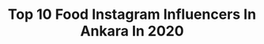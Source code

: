 ---
title: Top 10 Food Instagram Influencers In Ankara In 2020
description: >-
  Find top food Instagram influencers in Ankara in 2020. Most popular hashtags: #ankara #istanbul #food #yemek.
platform: Instagram
profiles:
  - username: "ozlemcemasal"
    fullname: >-
      cekikgozunannnesii
    location: "Turkey"
    followers: 27098
    engagement: 288
    commentsToLikes: 0.069291
    id: ck5cez8k6m0d70i11anunhev9
    verified: false
    hashtags: "#corona, #lezzet, #istanbul, #travel"
  - username: "ervaervaa_"
    fullname: >-
      Erva 🍭
    location: "Turkey"
    followers: 16180
    engagement: 542
    commentsToLikes: 0.066537
    id: ck15rk21s8azl0i195rp257g2
    verified: false
    hashtags: "#food, #beauty, #ankara, #islandlife"
  - username: "sahanegurme"
    fullname: >-
      Şahane Gurme • Muhammed
    location: "Turkey"
    followers: 437330
    engagement: 133
    commentsToLikes: 0.010266
    id: ck134i8xdwjz80i19d1m3kwg2
    verified: false
    hashtags: "#breakfasttime, #ni, #lezzetli, #seylantea"
  - username: "burcusavasciofficial"
    fullname: >-
      Burcu Savaşçı
    location: "Turkey"
    followers: 55870
    engagement: 119
    commentsToLikes: 0.121615
    id: ck5cezhcgm0xf0i11xysp3pw1
    verified: false
    hashtags: "#foodstyling, #mutluluk, #madparf, #foodphotography"
  - username: "bloemen_catering"
    fullname: >-
      BLOEMEN_CATERING
    location: "Turkey"
    followers: 15755
    engagement: 307
    commentsToLikes: 0.159550
    id: ck8t9f1ounumi0j78vcl7s2bk
    verified: false
    hashtags: "#sarma, #antepf, #turkishfood, #ankara"
  - username: "gkcegokdemir"
    fullname: >-
      ꧁*•.¸❁ 𝓟𝓪𝓹𝓪𝓽𝔂𝓪  ❁¸.•*꧂
    location: "Turkey"
    followers: 95249
    engagement: 166
    commentsToLikes: 0.089591
    id: ck15pspdtzgke0i1972l7w39v
    verified: false
    hashtags: "#kaptanpenguvearkada, #pratiktarifler, #tariflerim, #malatya"
  - username: "biranneblogu"
    fullname: >-
      noname
    location: "Turkey"
    followers: 12163
    engagement: 1076
    commentsToLikes: 0.585289
    id: ck15pvu08zvxt0i190bmy21nz
    verified: false
    hashtags: "#etyemekleri, #resimteknikleri, #sanat, #gulhanfemoji"
  - username: "seyyarholding"
    fullname: >-
      SEYYAR HOLDİNG TAVUKLU PİLAV
    location: "Turkey"
    followers: 75888
    engagement: 178
    commentsToLikes: 0.011467
    id: ck134i9alwk1q0i19sl62o7ji
    verified: false
    hashtags: "#idlib, #seyyarholding, #turkey, #millie"
  - username: "oglakkiziofficial"
    fullname: >-
      Oğlak kızı
    location: "Turkey"
    followers: 27839
    engagement: 446
    commentsToLikes: 0.024808
    id: ck8t9357amsqf0j781t2ajfbr
    verified: false
    hashtags: "#balay, #followback, #commentback, #commentbelow"
  - username: "ozgeeeunal"
    fullname: >-
      Özge Ünal ♥
    location: "Turkey"
    followers: 9314
    engagement: 1171
    commentsToLikes: 0.009796
    id: ck13a3ke0ogfy0i19fo5jidml
    verified: false
    hashtags: "#tagsforhearts, #kbayessal, #instaturkiye, #turkishfollowers"
---